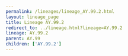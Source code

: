 ```yaml
---
permalink: /lineages/lineage_AY.99.2.html
layout: lineage_page
title: Lineage AY.99.2
redirect_to: ../lineage.html?lineage=AY.99.2
lineage: AY.99.2
parent: AY.99
children: ['AY.99.2']
---
```

